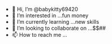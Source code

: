 - 👋 Hi, I’m @babykitty69420
- 👀 I’m interested in ...fun money
- 🌱 I’m currently learning ...new skills
- 💞️ I’m looking to collaborate on ...$$##
- 📫 How to reach me ...

<!---
babykitty69420/babykitty69420 is a ✨ special ✨ repository because its `README.md` (this file) appears on your GitHub profile.
You can click the Preview link to take a look at your changes.
--->

